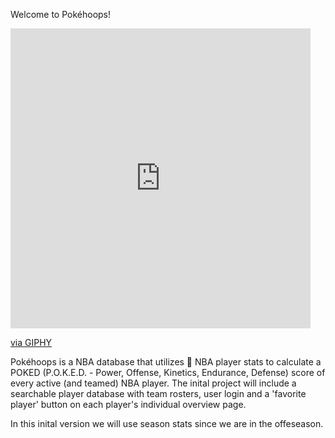   Welcome to Pokéhoops!

<iframe src="https://giphy.com/embed/xTiTnpcaFPfJAzaP8A" width="480" height="480" frameBorder="0" class="giphy-embed" allowFullScreen></iframe><p><a href="https://giphy.com/gifs/nba-lebron-james-cleveland-cavaliers-king-xTiTnpcaFPfJAzaP8A">via GIPHY</a></p>
  
  Pokéhoops is a NBA database that utilizes 🏀 NBA player stats to calculate a POKED (P.O.K.E.D. - Power, Offense, Kinetics, Endurance, Defense)
  score of every active (and teamed) NBA player. The inital project will include a searchable player database with team rosters, user login
  and a 'favorite player' button on each player's individual overview page. 

 In this inital version we will use season stats since we are in the offeseason. 